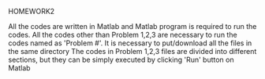HOMEWORK2

All the codes are written in Matlab and Matlab program is required to run the codes. All the codes other than Problem 1,2,3 are necessary to run the codes named as 'Problem #'. It is necessary to put/download all the files in the same directory The codes in Problem 1,2,3 files are divided into different sections, but they can be simply executed by clicking 'Run' button on Matlab
